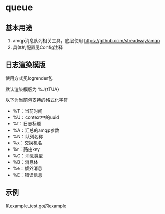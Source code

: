 # queue

## 基本用途

1. amqp消息队列相关工具，底层使用 https://github.com/streadway/amqp
2. 具体的配置见Config注释

## 日志渲染模版

使用方式见logrender包

默认渲染模版为 %J{tTUA}

以下为当前包支持的格式化字符

* %T：当前时间
* %U：context中的uuid
* %t：日志标题
* %A：汇总的amqp参数
* %N：队列名称
* %x：交换机名
* %r：路由key
* %C：消息类型
* %B：消息体
* %e：额外消息
* %E：错误信息

## 示例

见example_test.go的example